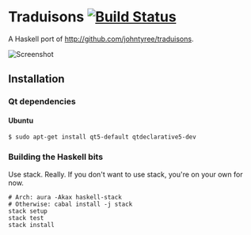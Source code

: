 Traduisons [![Build Status](https://travis-ci.org/johntyree/traduisons-hs.svg?branch=master)](https://travis-ci.org/johntyree/traduisons-hs)
===

A Haskell port of http://github.com/johntyree/traduisons.

![Screenshot](http://i.imgur.com/gy8YLjL.png)


## Installation

### Qt dependencies

#### Ubuntu

```
$ sudo apt-get install qt5-default qtdeclarative5-dev
```

### Building the Haskell bits
Use stack. Really. If you don't want to use stack, you're on your own for now.

```
# Arch: aura -Akax haskell-stack
# Otherwise: cabal install -j stack
stack setup
stack test
stack install
```
